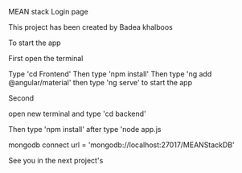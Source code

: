 MEAN stack Login page

This project has been created by Badea khalboos

To start the app

First open the terminal 

Type 'cd Frontend'
Then type 'npm install'
Then type 'ng add @angular/material'
then type 'ng serve' to start the app

Second

open new terminal and type 'cd backend'

Then type 'npm install'
after type 'node app.js

mongodb connect url = 'mongodb://localhost:27017/MEANStackDB'

See you in the next project's